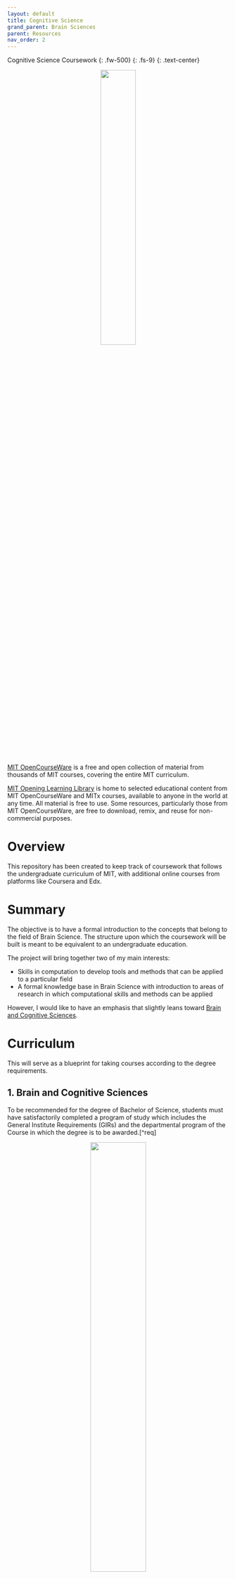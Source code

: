 ```yaml
---
layout: default
title: Cognitive Science
grand_parent: Brain Sciences
parent: Resources
nav_order: 2
---
```


Cognitive Science Coursework
{: .fw-500}
{: .fs-9}
{: .text-center}

<p align="center" width="100%">
    <img width="40%" src="https://user-images.githubusercontent.com/96816530/176765062-a3a157bd-ab05-49c6-a339-df8336e9bd60.png">
</p>


[MIT OpenCourseWare](https://ocw.mit.edu/) is a free and open collection of material from thousands of MIT courses, covering the entire MIT curriculum.

[MIT Opening Learning Library](https://openlearning.mit.edu/courses-programs/open-learning-library) is home to selected educational content from MIT OpenCourseWare and MITx courses, available to anyone in the world at any time. All material is free to use. Some resources, particularly those from MIT OpenCourseWare, are free to download, remix, and reuse for non-commercial purposes.

# Overview
This repository has been created to keep track of coursework that follows the undergraduate curriculum of MIT, with additional online courses from platforms like Coursera and Edx.

# Summary 
The objective is to have a formal introduction to the concepts that belong to the field of Brain Science. The structure upon which the coursework will be built is meant to be equivalent to an undergraduate education. 

The project will bring together two of my main interests:

  - Skills in computation to develop tools and methods that can be applied to a particular field
  - A formal knowledge base in Brain Science with introduction to areas of research in which computational skills and methods can be applied
  

However, I would like to have an emphasis that slightly leans toward [Brain and Cognitive Sciences](http://catalog.mit.edu/degree-charts/brain-cognitive-sciences-course-9/). 

# Curriculum
This will serve as a blueprint for taking courses according to the degree requirements. 

  
  ## 1. Brain and Cognitive Sciences
  
 To be recommended for the degree of Bachelor of Science, students must have satisfactorily completed a program of study which includes the General Institute Requirements (GIRs) and the departmental program of the Course in which the degree is to be awarded.[^req]
 
<p align="center" width="100%">
  <img width="50%" src="https://user-images.githubusercontent.com/96816530/183283842-04736c5a-a08d-4bbb-85a4-52c47eb0879a.png">
</p>  

  
  **Department Subject Distribution**

<p align="center" width="100%">
  <img width="50%" src="https://user-images.githubusercontent.com/96816530/176788696-19d0d348-28eb-4e2f-ab30-d4fca2868b36.png">
</p>  

  **Electives**
  
<p align="center" width="100%">
  <img width="50%" src="https://user-images.githubusercontent.com/96816530/182564951-4cb1d7bd-ef39-497e-81c7-a0e030c35b00.png">
</p>  

  * The courses that have been highlighted in yellow represent the ones that will be completed as the four course requirement for electives in accordance with the curriculum requirement.
  * The courses that have been highlighted in orange represent the ones that will be completed irrespective of curriculum requirements.

<p align="center" width="100%">
  <img width="60%" src="https://user-images.githubusercontent.com/96816530/182566914-7c67fb66-5464-4a4a-a5b4-8b5908fb22fa.png">
</p>  



  
  


# Resources
The resources are divided into two categories:

- MIT OpenCourseWare - Lectures provided in [OCW](https://ocw.mit.edu/)

- Courses - Resources gathered from online platforms like [Coursera](https://www.coursera.org/) and [Edx](https://www.edx.org/)



**GIR course resources**

Courses | Prerequisites | Tag
:-- | :-- | :-- 
[8.01 - Introduction to Classical Mechanics](https://ocw.mit.edu/courses/8-01sc-classical-mechanics-fall-2016/) | Co-req: 18.01 | Physics
[8.02 - Electricity and Magnetism](https://ocw.mit.edu/courses/8-02-physics-ii-electricity-and-magnetism-spring-2007/) | 8.01 | Physics
[18.01 - Single-Variable Calculus](https://ocw.mit.edu/courses/18-01sc-single-variable-calculus-fall-2010/) | None | Mathematics
[18.02 - Multi-Variable Calculus](https://ocw.mit.edu/courses/18-02-multivariable-calculus-fall-2007/) | 18.01 | Mathematics
[3.091 - Introduction to Solid-State Chemistry](https://www.edx.org/course/introduction-to-solid-state-chemistry?index=product&queryID=6d167a978b72509e6162571214379e64&position=16) | None | Chemistry
[5.111 - Principles of Chemical Science](https://ocw.mit.edu/courses/5-111sc-principles-of-chemical-science-fall-2014/pages/syllabus/) | None | Chemistry
[7.00x - Introductory Biology](https://www.edx.org/course/introduction-to-biology-the-secret-of-life-3?index=product&queryID=a946de6156696ab18c432862ec0fa2a8&position=1) | None | Biology


**Subjects Tier 1**

Courses | Prerequisites
:-- | :--
[6.0001 - Introduction to Computer Science and Programming in Python](https://ocw.mit.edu/courses/6-0001-introduction-to-computer-science-and-programming-in-python-fall-2016/pages/syllabus/) | none  
[6.0002 - Introduction to Computational Thinking and Data Science](https://ocw.mit.edu/courses/6-0002-introduction-to-computational-thinking-and-data-science-fall-2016/pages/syllabus/) | 6.0001
[9.00 - Introduction to Psychology](https://ocw.mit.edu/courses/9-00sc-introduction-to-psychology-fall-2011/pages/syllabus/) | none
[9.01 - Neuroscience and Behaviour](https://ocw.mit.edu/courses/9-01-neuroscience-and-behavior-fall-2003/) | none
[9.40 - Introduction to Neural Computation](https://ocw.mit.edu/courses/9-40-introduction-to-neural-computation-spring-2018/pages/syllabus/) | Physics - 
[9.07 - Statistics for Brain and Cognitive Science](https://ocw.mit.edu/courses/9-07-statistics-for-brain-and-cognitive-science-fall-2016/pages/syllabus/) | none
